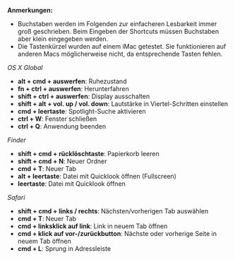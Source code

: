 **Anmerkungen:** 

- Buchstaben werden im Folgenden zur einfacheren Lesbarkeit immer groß geschrieben. Beim Eingeben der Shortcuts müssen Buchstaben aber klein eingegeben werden.
- Die Tastenkürzel wurden auf einem iMac getestet. Sie funktionieren auf anderen Macs möglicherweise nicht, da entsprechende Tasten fehlen.

*OS X Global*

- **alt + cmd + auswerfen**: Ruhezustand
- **fn + ctrl + auswerfen**: Herunterfahren
- **shift + ctrl + auswerfen**: Display ausschalten
- **shift + alt + vol. up / vol. down**: Lautstärke in Viertel-Schritten einstellen
- **cmd + leertaste**: Spotlight-Suche aktivieren
- **ctrl + W**: Fenster schließen
- **ctrl + Q**: Anwendung beenden

*Finder*

- **shift + cmd + rücklöschtaste**: Papierkorb leeren
- **shift + cmd + N**: Neuer Ordner
- **cmd + T**: Neuer Tab
- **alt + leertaste**: Datei mit Quicklook öffnen (Fullscreen)
- **leertaste**: Datei mit Quicklook öffnen

*Safari*

- **shift + cmd + links / rechts**: Nächsten/vorherigen Tab auswählen
- **cmd + T**: Neuer Tab
- **cmd + linksklick auf link**: Link in neuem Tab öffnen
- **cmd + klick auf vor-/zurückbutton**: Nächste oder vorherige Seite in neuem Tab öffnen
- **cmd + L**: Sprung in Adressleiste